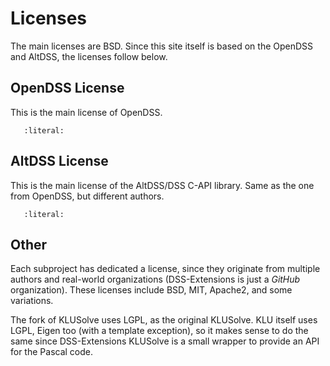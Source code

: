 # Licenses

The main licenses are BSD. Since this site itself is based on the OpenDSS and AltDSS, the licenses follow below.

## OpenDSS License

This is the main license of OpenDSS.

```{include} licenses/OPENDSS_LICENSE
   :literal:
```

## AltDSS License

This is the main license of the AltDSS/DSS C-API library. Same as the one from OpenDSS, but different authors.

```{include} licenses/ALTDSS_LICENSE
   :literal:
```

## Other

Each subproject has dedicated a license, since they originate from multiple authors and real-world organizations (DSS-Extensions is just a *GitHub* organization). These licenses include BSD, MIT, Apache2, and some variations.

The fork of KLUSolve uses LGPL, as the original KLUSolve. KLU itself uses LGPL, Eigen too (with a template exception), so it makes sense to do the same since DSS-Extensions KLUSolve is a small wrapper to provide an API for the Pascal code.
